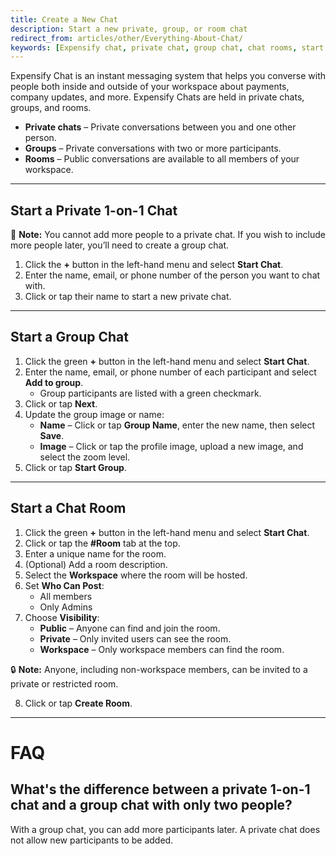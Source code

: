 ```yaml
---
title: Create a New Chat
description: Start a new private, group, or room chat 
redirect_from: articles/other/Everything-About-Chat/
keywords: [Expensify chat, private chat, group chat, chat rooms, start chat, New Expensify]
---
```


Expensify Chat is an instant messaging system that helps you converse with people both inside and outside of your workspace about payments, company updates, and more. Expensify Chats are held in private chats, groups, and rooms.

- **Private chats** – Private conversations between you and one other person.
- **Groups** – Private conversations with two or more participants.
- **Rooms** – Public conversations are available to all members of your workspace.

---

## Start a Private 1-on-1 Chat

🛑 **Note:** You cannot add more people to a private chat. If you wish to include more people later, you’ll need to create a group chat.

1. Click the **+** button in the left-hand menu and select **Start Chat**.
2. Enter the name, email, or phone number of the person you want to chat with.
3. Click or tap their name to start a new private chat.

---

## Start a Group Chat

1. Click the green **+** button in the left-hand menu and select **Start Chat**.
2. Enter the name, email, or phone number of each participant and select **Add to group**.
   - Group participants are listed with a green checkmark.
3. Click or tap **Next**.
4. Update the group image or name:
   - **Name** – Click or tap **Group Name**, enter the new name, then select **Save**.
   - **Image** – Click or tap the profile image, upload a new image, and select the zoom level.
5. Click or tap **Start Group**.

---

## Start a Chat Room

1. Click the green **+** button in the left-hand menu and select **Start Chat**.
2. Click or tap the **#Room** tab at the top.
3. Enter a unique name for the room.
4. (Optional) Add a room description.
5. Select the **Workspace** where the room will be hosted.
6. Set **Who Can Post**:
   - All members
   - Only Admins
7. Choose **Visibility**:
   - **Public** – Anyone can find and join the room.
   - **Private** – Only invited users can see the room.
   - **Workspace** – Only workspace members can find the room.

🔒 **Note:** Anyone, including non-workspace members, can be invited to a private or restricted room.

8. Click or tap **Create Room**.

---

# FAQ

## What's the difference between a private 1-on-1 chat and a group chat with only two people? 

With a group chat, you can add more participants later. A private chat does not allow new participants to be added.

